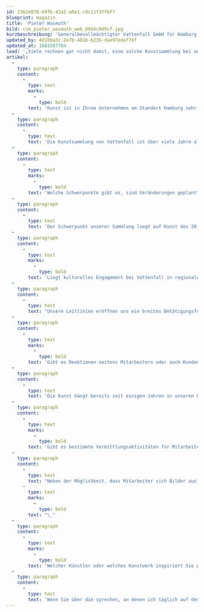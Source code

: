 ```yaml
---
id: 2362e070-b9fb-43a2-a0e1-c9c11f3ffbf7
blueprint: magazin
title: 'Pieter Wasmuth'
bild: csm_pieter_wasmuth_web_09d4c0d9cf.jpg
kurzbeschreibung: 'Generalbevollmächtigter Vattenfall GmbH für Hamburg und Norddeutschland'
updated_by: 4d1bba3c-2e7b-401b-b23b-dae97edaf7bf
updated_at: 1681587784
lead: '„Viele rechnen gar nicht damit, eine solche Kunstsammlung bei uns vorzufinden.“'
artikel:
  -
    type: paragraph
    content:
      -
        type: text
        marks:
          -
            type: bold
        text: 'Kunst ist in Ihrem Unternehmen am Standort Hamburg sehr präsent – wie ist die Sammlung entstanden?'
  -
    type: paragraph
    content:
      -
        type: text
        text: 'Die Kunstsammlung von Vattenfall ist über viele Jahre als Ergebnis unseres Kunstengagements an den unterschiedlichen Standorten entstanden. Bereits die Hamburgischen Electricitäts-Werke, Vattenfalls Vorgängerunternehmen, haben über Jahrzehnte künstlerische Projekte unterstützt und ins Leben gerufen. Zudem wurden in unregelmäßigen Abständen Arbeiten zeitgenössischer Künstler erworben.'
  -
    type: paragraph
    content:
      -
        type: text
        marks:
          -
            type: bold
        text: 'Welche Schwerpunkte gibt es, sind Veränderungen geplant?'
  -
    type: paragraph
    content:
      -
        type: text
        text: 'Der Schwerpunkt unserer Sammlung liegt auf Kunst des 20. Jahrhunderts. Der größte Teil unserer Sammlung besteht aus Malereien, Zeichnungen und Druckgrafiken. Die Sammlung wurde, nachdem ihr lange Zeit kaum Beachtung geschenkt wurde, im letzten Jahr inventarisiert und teilweise neu gerahmt, um heutigen konservatorischen Bedingungen gerecht zu werden. Veränderungen in der Sammlung sind nicht geplant.'
  -
    type: paragraph
    content:
      -
        type: text
        marks:
          -
            type: bold
        text: 'Liegt kulturelles Engagement bei Vattenfall in regionaler Verantwortung? Gibt es bestimmte Leitlinien, in welchen Bereichen ein kulturelles oder gesellschaftliches Engagement stattfinden kann?'
  -
    type: paragraph
    content:
      -
        type: text
        text: "Unsere Leitlinien eröffnen uns ein breites Betätigungsfeld, das lange Zeit eher regional verankert war. Unser Engagement beschränkt sich dabei auch nicht auf bildende Kunst. In der Lausitz haben wir beispielsweise einen Architekturpreis gestiftet. In Berlin haben wir den Kunstpreis\_Vattenfall Contemporary\_und den\_Vattenfall Fotopreis,\_einen Förderpreis für junge Fotografie, über Jahre vergeben. Dieses Engagement musste allerdings aufgrund von Umstrukturierungsmaßnahmen eingestellt werden und ist überregionalen Aktivitäten gewichen."
  -
    type: paragraph
    content:
      -
        type: text
        marks:
          -
            type: bold
        text: 'Gibt es Reaktionen seitens Mitarbeitern oder auch Kunden auf die bei Ihnen ausgestellte Kunst?'
  -
    type: paragraph
    content:
      -
        type: text
        text: 'Die Kunst hängt bereits seit einigen Jahren in unseren Fluren. Die Mitarbeiter haben sich daran gewöhnt. Sie haben zudem die Möglichkeit, sich Arbeiten für ihre Büros auszuleihen. Das wird von einigen gerne genutzt. Auch von Kunden gibt es gelegentlich Reaktionen. Viele rechnen gar nicht damit, eine solche Kunstsammlung vorzufinden.'
  -
    type: paragraph
    content:
      -
        type: text
        marks:
          -
            type: bold
        text: 'Gibt es bestimmte Vermittlungsaktivitäten für Mitarbeiter oder auch externe Interessierte in Bezug auf die Kunst, so wie die Architektur im Fokus spezieller Führungen steht?'
  -
    type: paragraph
    content:
      -
        type: text
        text: "Neben der Möglichkeit, dass Mitarbeiter sich Bilder ausleihen können, gibt es kaum weiteres Vermittlungsangebot. Eine offizielle Kunstführung wird zum ersten Mal im Rahmen von\_add art\_angeboten."
      -
        type: text
        marks:
          -
            type: bold
        text: "\_"
  -
    type: paragraph
    content:
      -
        type: text
        marks:
          -
            type: bold
        text: 'Welcher Künstler oder welches Kunstwerk inspiriert Sie persönlich ganz besonders?'
  -
    type: paragraph
    content:
      -
        type: text
        text: 'Wenn Sie über die sprechen, an denen ich täglich auf dem Flur vorbeigehe, kann ich nicht ein einzelnes herausgreifen. Alle Bilder haben ihren eigenen Reiz. Manche sprechen mich in einer bestimmten Stimmung mehr an als andere. Aber alle sind es wert, näher betrachtet zu werden.'
---
```


